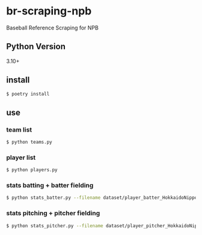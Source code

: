 # br-scraping-npb
Baseball Reference Scraping for NPB

## Python Version

3.10+

## install

```bash
$ poetry install
```

## use 

### team list

```bash
$ python teams.py
```

### player list

```bash
$ python players.py
```

### stats batting + batter fielding

```bash
$ python stats_batter.py --filename dataset/player_batter_HokkaidoNipponHamFighters.csv
```

### stats pitching + pitcher fielding

```bash
$ python stats_pitcher.py --filename dataset/player_pitcher_HokkaidoNipponHamFighters.csv
```

